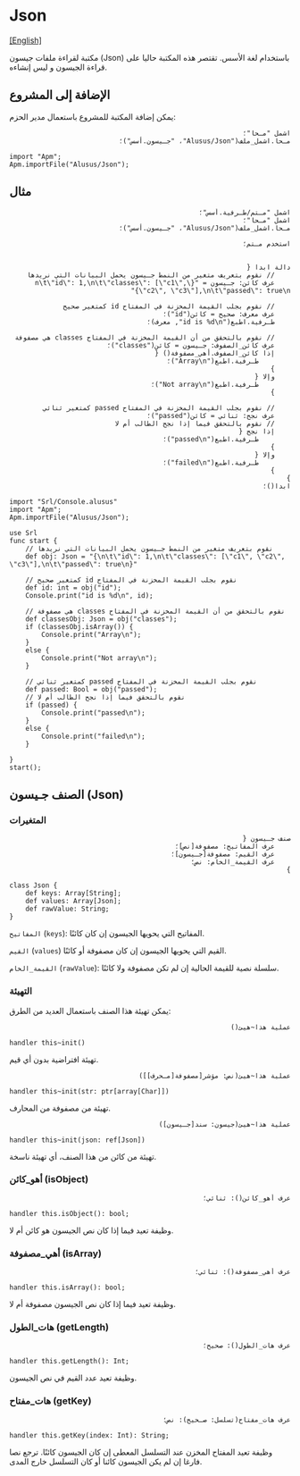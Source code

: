 # Json
[[English]](readme.md)

مكتبة لقراءة ملفات جيسون (Json) باستخدام لغة الأسس. تقتصر هذه المكتبة حاليا على قراءة الجيسون و ليس إنشاءه.

## الإضافة إلى المشروع

يمكن إضافة المكتبة للمشروع باستعمال مدير الحزم:

<div dir=rtl>

```
اشمل "مـحا"؛
مـحا.اشمل_ملف("Alusus/Json"، "جـيسون.أسس")؛
```

</div>

```
import "Apm";
Apm.importFile("Alusus/Json");
```

## مثال

<div dir=rtl>

```
اشمل "مـتم/طـرفية.أسس"؛
اشمل "مـحا"؛
مـحا.اشمل_ملف("Alusus/Json"، "جـيسون.أسس")؛

استخدم مـتم؛


دالة ابدا {
    // نقوم بتعريف متغير من النمط جـيسون يحمل البيانات التي نريدها
    عرف كائن: جـيسون = "{\n\t\"id\": 1,\n\t\"classes\": [\"c1\", \"c2\", \"c3\"],\n\t\"passed\": true\n}"

    // نقوم بجلب القيمة المخزنة في المفتاح id كمتغير صحيح
    عرف معرف: صحيح = كائن("id")؛
    طـرفية.اطبع("id is %d\n", معرف)؛

    // نقوم بالتحقق من أن القيمة المخزنة في المفتاح classes هي مصفوفة
    عرف كائن_الصفوف: جـيسون = كائن("classes")؛
    إذا كائن_الصفوف.أهي_مصفوفة() {
        طـرفية.اطبع("Array\n")؛
    }
    وإلا {
        طـرفية.اطبع("Not array\n")؛
    }

    // نقوم بجلب القيمة المخزنة في المفتاح passed كمتغير ثنائي
    عرف نجح: ثنائي = كائن("passed")؛
    // نقوم بالتحقق فيما إذا نجح الطالب أم لا
    إذا نجح {
        طـرفية.اطبع("passed\n")؛
    }
    وإلا {
        طـرفية.اطبع("failed\n")؛
    }
}
ابدا()؛
```

</div>

```
import "Srl/Console.alusus"
import "Apm";
Apm.importFile("Alusus/Json");

use Srl
func start {
    // نقوم بتعريف متغير من النمط جـيسون يحمل البيانات التي نريدها
    def obj: Json = "{\n\t\"id\": 1,\n\t\"classes\": [\"c1\", \"c2\", \"c3\"],\n\t\"passed\": true\n}"

    // كمتغير صحيح id نقوم بجلب القيمة المخزنة في المفتاح
    def id: int = obj("id");
    Console.print("id is %d\n", id);

    // هي مصفوفة classes نقوم بالتحقق من أن القيمة المخزنة في المفتاح
    def classesObj: Json = obj("classes");
    if (classesObj.isArray()) {
        Console.print("Array\n");
    }
    else {
        Console.print("Not array\n");
    }

    // كمتغير ثنائي passed نقوم بجلب القيمة المخزنة في المفتاح
    def passed: Bool = obj("passed");
    // نقوم بالتحقق فيما إذا نجح الطالب أم لا
    if (passed) {
        Console.print("passed\n");
    }
    else {
        Console.print("failed\n");
    }

}
start();
```

## الصنف جـيسون (Json)

### المتغيرات

<div dir=rtl>

```
صنف جـيسون {
    عرف المفاتيح: مصفوفة[نص]؛
    عرف القيم: مصفوفة[جـيسون]؛
    عرف القيمة_الخام: نص؛
}
```

</div>

```
class Json {
    def keys: Array[String];
    def values: Array[Json];
    def rawValue: String;
}
```

`المفاتيح` (`keys`): المفاتيح التي يحويها الجيسون إن كان كائنًا.

`القيم` (`values`) القيم التي يحويها الجيسون إن كان مصفوفة أو كائنًا.

`القيمة_الخام` (`rawValue`): سلسلة نصية للقيمة الحالية إن لم تكن مصفوفة ولا كائنًا.

### التهيئة

يمكن تهيئة هذا الصنف باستعمال العديد من الطرق:

<div dir=rtl>

```
عملية هذا~هيئ()
```

</div>

```
handler this~init()
```
تهيئة افتراضية بدون أي قيم.

<div dir=rtl>

```
عملية هذا~هيئ(نص: مؤشر[مصفوفة[مـحرف]])
```

</div>

```
handler this~init(str: ptr[array[Char]])
```
تهيئة من مصفوفة من المحارف.

<div dir=rtl>

```
عملية هذا~هيئ(جيسون: سند[جـيسون])
```

</div>

```
handler this~init(json: ref[Json])
```

تهيئة من كائن من هذا الصنف، أي تهيئة ناسخة.


### أهو_كائن (isObject)

<div dir=rtl>

```
عرف أهو_كائن(): ثنائي؛
```

</div>

```
handler this.isObject(): bool;
```

وظيفة تعيد فيما إذا كان نص الجيسون هو كائن أم لا.

### أهي_مصفوفة (isArray)

<div dir=rtl>

```
عرف أهي_مصفوفة(): ثنائي؛
```

</div>

```
handler this.isArray(): bool;
```
وظيفة تعيد فيما إذا كان نص الجيسون مصفوفة أم لا.

### هات_الطول (getLength)

<div dir=rtl>

```
عرف هات_الطول(): صحيح؛
```

</div>

```
handler this.getLength(): Int;
```
وظيفة تعيد عدد القيم في نص الجيسون.

### هات_مفتاح (getKey)

<div dir=rtl>

```
عرف هات_مفتاح(تسلسل: صـحيح): نص؛
```

</div>

```
handler this.getKey(index: Int): String;
```

وظيفة تعيد المفتاح المخزن عند التسلسل المعطى إن كان الجيسون كائنًا. ترجع نصا فارغا إن لم يكن الجيسون
كائنا أو كان التسلسل خارج المدى.

